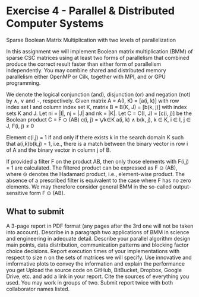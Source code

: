 # Exercise 4 - Parallel & Distributed Computer Systems

Sparse Boolean Matrix Multiplication with two levels of parallelization

In this assignment we will implement Boolean matrix multiplication (BMM) of sparse CSC matrices using at least two forms of parallelism that combined produce the correct result faster than either form of parallelism independently. You may combine shared and distributed memory parallelism either OpenMP or Cilk, together with MPI, and or GPU programming.

We denote the logical conjunction (and), disjunction (or) and negation (not) by ∧, ∨ and ¬, respectively. Given matrix A = A(I, K) = [a(i, k)] with row index set I and column index set K, matrix B = B(K, J) = [b(k, j)] with index sets K and J. Let ni = |I|, nj = |J| and nk = |K|. Let C = C(I, J) = [c(i, j)] be the Boolean product C = F ⊙ (AB) c(i, j) = ⋁k∈K a(i, k) ∧ b(k, j), k ∈ K, i ∈ I, j ∈ J, F(i, j) ≠ 0 

Element c(i,j) = 1 if and only if there exists k in the search domain K such that a(i,k)b(k,j) = 1, i.e., there is a match between the binary vector in row i of A and the binary vector in column j of B.

If provided a filter F on the product AB, then only those elements with F(i,j) = 1 are calculated. The filtered product can be expressed as F ⊙ (AB), where ⊙ denotes the Hadamard product, i.e., element-wise product. The absence of a prescribed filter is equivalent to the case where F has no zero elements. We may therefore consider
general BMM in the so-called output-sensitive form F ⊙ (AB).

## What to submit
A 3-page report in PDF format (any pages after the 3rd one will not be taken into account). Describe in a paragraph two applications of BMM in science and engineering in adequate detail. Describe your parallel algorithm design main points, data distribution, communication patterns and blocking
factor choice decisions. Report execution times of your implementations with respect to size n on the sets of matrices we will specify. Use innovative and imformative plots to convey the information and explain the performance you get Upload the source code on GitHub, BitBucket, Dropbox, Google Drive, etc. and add a link in your report. Cite the sources of everything you used. You may work in groups of two. Submit report twice with both collaborator names listed.
  

